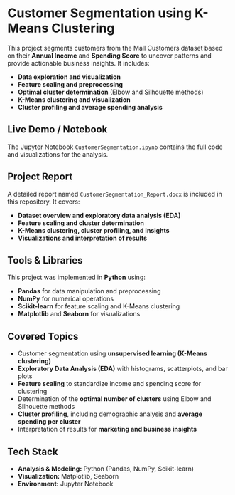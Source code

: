 # Customer Segmentation using K-Means Clustering

This project segments customers from the Mall Customers dataset based on their **Annual Income** and **Spending Score** to uncover patterns and provide actionable business insights. It includes:

- **Data exploration and visualization**
- **Feature scaling and preprocessing**
- **Optimal cluster determination** (Elbow and Silhouette methods)
- **K-Means clustering and visualization**
- **Cluster profiling and average spending analysis**

## Live Demo / Notebook

The Jupyter Notebook `CustomerSegmentation.ipynb` contains the full code and visualizations for the analysis.

## Project Report

A detailed report named `CustomerSegmentation_Report.docx` is included in this repository. It covers:

- **Dataset overview and exploratory data analysis (EDA)**
- **Feature scaling and cluster determination**
- **K-Means clustering, cluster profiling, and insights**
- **Visualizations and interpretation of results**

## Tools & Libraries

This project was implemented in **Python** using:

- **Pandas** for data manipulation and preprocessing  
- **NumPy** for numerical operations  
- **Scikit-learn** for feature scaling and K-Means clustering  
- **Matplotlib** and **Seaborn** for visualizations  

## Covered Topics

- Customer segmentation using **unsupervised learning (K-Means clustering)**  
- **Exploratory Data Analysis (EDA)** with histograms, scatterplots, and bar plots  
- **Feature scaling** to standardize income and spending score for clustering  
- Determination of the **optimal number of clusters** using Elbow and Silhouette methods  
- **Cluster profiling**, including demographic analysis and **average spending per cluster**  
- Interpretation of results for **marketing and business insights**

## Tech Stack

- **Analysis & Modeling:** Python (Pandas, NumPy, Scikit-learn)  
- **Visualization:** Matplotlib, Seaborn  
- **Environment:** Jupyter Notebook
